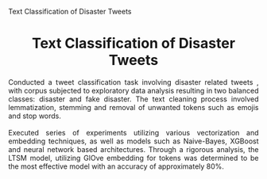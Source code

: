 Text Classification of Disaster Tweets
<h1 align="center"> Text Classification of Disaster Tweets </h1>
 

<p align="justify"> 
Conducted a tweet classification task involving disaster related tweets , with corpus subjected to exploratory data analysis resulting in two balanced classes: disaster and fake disaster. The text cleaning process involved lemmatization, stemming and removal of unwanted tokens such as emojis and stop words. <br><br>
Executed series of experiments utilizing various vectorization and embedding techniques, as well as models such as Naive-Bayes, XGBoost and neural network based architectures. Through a rigorous analysis, the LTSM model, utilizing GlOve embedding for tokens was determined to be the most effective model with an accuracy of approximately 80%.

</p>
